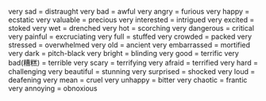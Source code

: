 very sad = distraught
very bad = awful
very angry = furious
very happy = ecstatic
very valuable = precious
very interested = intrigued
very excited = stoked
very wet = drenched
very hot = scorching
very dangerous = critical
very painful = excruciating
very full = stuffed
very crowded = packed
very stressed = overwhelmed
very old = ancient
very embarrassed = mortified
very dark = pitch-black
very bright = blinding
very good = terrific
very bad(糟糕) = terrible
very scary = terrifying
very afraid = terrified
very hard = challenging
very beautiful = stunning
very surprised = shocked
very loud = deafening
very mean = cruel
very unhappy = bitter
very chaotic = frantic
very annoying = obnoxious
